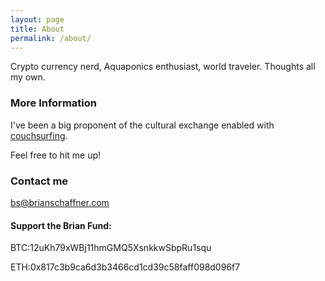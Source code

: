 ```yaml
---
layout: page
title: About
permalink: /about/
---
```


Crypto currency nerd, Aquaponics enthusiast, world traveler. Thoughts all my own. 

### More Information

I've been a big proponent of the cultural exchange enabled with [couchsurfing](https://www.couchsurfing.com/people/bs25).

Feel free to hit me up!

### Contact me

[bs@brianschaffner.com](mailto:bs@brianschaffner.com)

#### Support the Brian Fund:


BTC:12uKh79xWBj11hmGMQ5XsnkkwSbpRu1squ

ETH:0x817c3b9ca6d3b3466cd1cd39c58faff098d096f7
